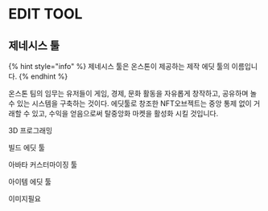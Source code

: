 # EDIT TOOL

## 제네시스 툴&#x20;

{% hint style="info" %}
제네시스 툴은 온스톤이 제공하는 제작 에딧 툴의 이름입니다.
{% endhint %}



온스톤 팀의 임무는 유저들이 게임, 경제, 문화 활동을 자유롭게 창작하고, 공유하며 놀 수 있는 시스템을 구축하는 것이다. 에딧툴로 창조한 NFT오브젝트는 중앙 통제 없이 거래할 수 있고, 수익을 얻음으로써 탈중앙화 마켓을 활성화 시킬 것입니다.

3D 프로그래밍

빌드 에딧 툴

아바타 커스터마이징 툴

아이템 에딧 툴



이미지필요
